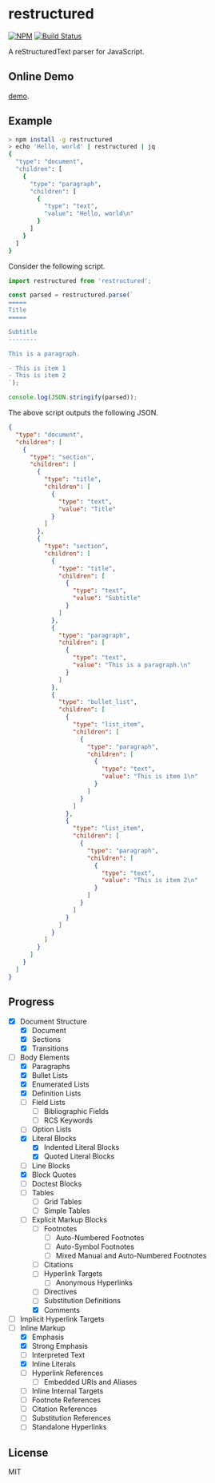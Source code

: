 # restructured

[![NPM](https://nodei.co/npm/restructured.svg?mini=true)](https://npmjs.org/package/restructured)
[![Build Status](https://travis-ci.org/seikichi/restructured.svg?branch=master)](https://travis-ci.org/seikichi/restructured)

A reStructuredText parser for JavaScript.

## Online Demo

[demo](https://seikichi.github.io/restructured/).

## Example

```bash
> npm install -g restructured
> echo 'Hello, world' | restructured | jq
{
  "type": "document",
  "children": [
    {
      "type": "paragraph",
      "children": [
        {
          "type": "text",
          "value": "Hello, world\n"
        }
      ]
    }
  ]
}
```

Consider the following script.

```javascript
import restructured from 'restructured';

const parsed = restructured.parse(`
=====
Title
=====

Subtitle
--------

This is a paragraph.

- This is item 1
- This is item 2
`);

console.log(JSON.stringify(parsed));
```

The above script outputs the following JSON.

```json
{
  "type": "document",
  "children": [
    {
      "type": "section",
      "children": [
        {
          "type": "title",
          "children": [
            {
              "type": "text",
              "value": "Title"
            }
          ]
        },
        {
          "type": "section",
          "children": [
            {
              "type": "title",
              "children": [
                {
                  "type": "text",
                  "value": "Subtitle"
                }
              ]
            },
            {
              "type": "paragraph",
              "children": [
                {
                  "type": "text",
                  "value": "This is a paragraph.\n"
                }
              ]
            },
            {
              "type": "bullet_list",
              "children": [
                {
                  "type": "list_item",
                  "children": [
                    {
                      "type": "paragraph",
                      "children": [
                        {
                          "type": "text",
                          "value": "This is item 1\n"
                        }
                      ]
                    }
                  ]
                },
                {
                  "type": "list_item",
                  "children": [
                    {
                      "type": "paragraph",
                      "children": [
                        {
                          "type": "text",
                          "value": "This is item 2\n"
                        }
                      ]
                    }
                  ]
                }
              ]
            }
          ]
        }
      ]
    }
  ]
}

```

## Progress

- [x] Document Structure
  - [x] Document
  - [x] Sections
  - [x] Transitions
- [ ] Body Elements
  - [x] Paragraphs
  - [x] Bullet Lists
  - [x] Enumerated Lists
  - [x] Definition Lists
  - [ ] Field Lists
    - [ ] Bibliographic Fields
    - [ ] RCS Keywords
  - [ ] Option Lists
  - [x] Literal Blocks
    - [x] Indented Literal Blocks
    - [x] Quoted Literal Blocks
  - [ ] Line Blocks
  - [x] Block Quotes
  - [ ] Doctest Blocks
  - [ ] Tables
    - [ ] Grid Tables
    - [ ] Simple Tables
  - [ ] Explicit Markup Blocks
    - [ ] Footnotes
      - [ ] Auto-Numbered Footnotes
      - [ ] Auto-Symbol Footnotes
      - [ ] Mixed Manual and Auto-Numbered Footnotes
    - [ ] Citations
    - [ ] Hyperlink Targets
      - [ ] Anonymous Hyperlinks
    - [ ] Directives
    - [ ] Substitution Definitions
    - [x] Comments
- [ ] Implicit Hyperlink Targets
- [ ] Inline Markup
  - [x] Emphasis
  - [x] Strong Emphasis
  - [ ] Interpreted Text
  - [x] Inline Literals
  - [ ] Hyperlink References
    - [ ] Embedded URIs and Aliases
  - [ ] Inline Internal Targets
  - [ ] Footnote References
  - [ ] Citation References
  - [ ] Substitution References
  - [ ] Standalone Hyperlinks

## License

MIT
